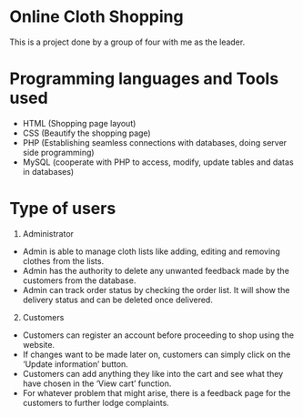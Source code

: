 # Online Cloth Shopping

This is a project done by a group of four with me as the leader.

# Programming languages and Tools used
- HTML (Shopping page layout)
- CSS (Beautify the shopping page)
- PHP (Establishing seamless connections with databases, doing server side programming)
- MySQL (cooperate with PHP to access, modify, update tables and datas in databases)

# Type of users
1. Administrator
- Admin is able to manage cloth lists like adding, editing and removing clothes from the lists.
- Admin has the authority to delete any unwanted feedback made by the customers from the database.
- Admin can track order status by checking the order list. It will show the delivery status and can be deleted once delivered.

2. Customers
- Customers can register an account before proceeding to shop using the website.
- If changes want to be made later on, customers can simply click on the ‘Update information’ button.
- Customers can add anything they like into the cart and see what they have chosen in the ‘View cart’ function.
- For whatever problem that might arise, there is a feedback page for the customers to further lodge complaints.
